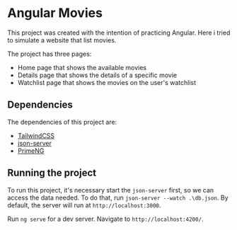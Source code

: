# Angular Movies

This project was created with the intention of practicing Angular. Here i tried to simulate a website that list movies.

The project has three pages:
- Home page that shows the available movies
- Details page that shows the details of a specific movie
- Watchlist page that shows the movies on the user's watchlist

## Dependencies

The dependencies of this project are:
- [TailwindCSS](https://tailwindcss.com/)
- [json-server](https://www.npmjs.com/package/json-server)
- [PrimeNG](https://primeng.org/)

## Running the project

To run this project, it's necessary start the `json-server` first, so we can access the data needed. To do that, run `json-server --watch .\db.json`. By default, the server will run at `http://localhost:3000`.

Run `ng serve` for a dev server. Navigate to `http://localhost:4200/`.
